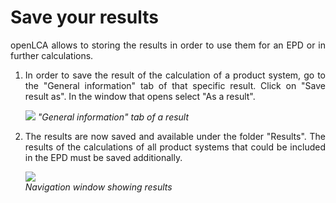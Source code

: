 # Save your results

<div style='text-align: justify;'>

openLCA allows to storing the results in order to use them for an EPD or in further calculations.

1.	In order to save the result of the calculation of a product system, go to the "General information" tab of that specific result. Click on "Save result as". In the window that opens select "As a result".

    ![](../media/epd_general_information_results.png)
    _"General information" tab of a result_

2.	The results are now saved and available under the folder "Results". The results of the calculations of all product systems that could be included in the EPD must be saved additionally.

    ![](../media/epd_navigation_results.png)
    <br>_Navigation window showing results_

</div>



